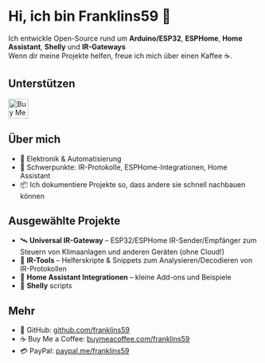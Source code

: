<!--
Profile README for GITHUB_USERNAME
Comments are in English; visible text is in German per user preference.
-->

# Hi, ich bin Franklins59 👋

Ich entwickle Open-Source rund um **Arduino/ESP32**, **ESPHome**, **Home Assistant**, **Shelly** und **IR-Gateways**  
Wenn dir meine Projekte helfen, freue ich mich über einen Kaffee ☕.

<!-- Support section -->
## Unterstützen

<a href="https://www.buymeacoffee.com/franklins59" target="_blank" rel="noopener">
  <img 
    src="https://img.buymeacoffee.com/button-api/?text=Buy%20me%20a%20coffee&slug=franklins59&button_colour=FFDD00&font_colour=000000&outline_colour=000000&coffee_colour=ffffff" 
  height="40"alt="Buy Me a Coffee - BMAC_USERNAME" />
</a>

<!-- Optional: Badge variant -->
<!--
[!["Buy Me A Coffee"](https://www.buymeacoffee.com/assets/img/custom_images/orange_img.png)](https://www.buymeacoffee.com/BMAC_USERNAME)
-->

## Über mich

- 🔧 Elektronik & Automatisierung
- 🧰 Schwerpunkte: IR-Protokolle, ESPHome-Integrationen, Home Assistant
- 📦 Ich dokumentiere Projekte so, dass andere sie schnell nachbauen können

<!-- Optional: highlight pinned or popular repos -->
## Ausgewählte Projekte

- 🛰️ **Universal IR-Gateway** – ESP32/ESPHome IR-Sender/Empfänger zum Steuern von Klimaanlagen und anderen Geräten (ohne Cloud!)  
- 🧲 **IR-Tools** – Helferskripte & Snippets zum Analysieren/Decodieren von IR-Protokollen  
- 🧩 **Home Assistant Integrationen** – kleine Add-ons und Beispiele
- 🧰 **Shelly** scripts 
<!-- Contact / links -->
## Mehr

- 💼 GitHub: [github.com/franklins59](https://github.com/franklins59)  
- ☕ Buy Me a Coffee: [buymeacoffee.com/franklins59](https://www.buymeacoffee.com/franklins59)  
- 💳 PayPal: [paypal.me/franklins59](https://paypal.me/franklins59)
<!--
-->
